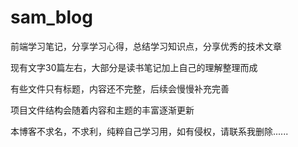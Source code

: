 # sam_blog
前端学习笔记，分享学习心得，总结学习知识点，分享优秀的技术文章

现有文字30篇左右，大部分是读书笔记加上自己的理解整理而成

有些文件只有标题，内容还不完整，后续会慢慢补充完善

项目文件结构会随着内容和主题的丰富逐渐更新

本博客不求名，不求利，纯粹自己学习用，如有侵权，请联系我删除......



